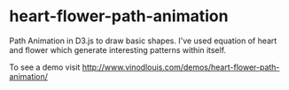 # heart-flower-path-animation

Path Animation in D3.js to draw basic shapes. I've used equation of heart and flower which generate interesting patterns within itself.

To see a demo visit http://www.vinodlouis.com/demos/heart-flower-path-animation/
